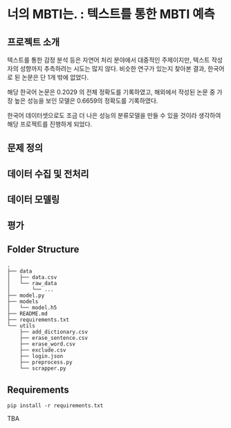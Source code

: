 # 너의 MBTI는. : 텍스트를 통한 MBTI 예측

## 프로젝트 소개

텍스트를 통한 감정 분석 등은 자연어 처리 분야에서 대중적인 주제이지만, 텍스트 작성자의 성향까지 추측하려는 시도는 많지 않다. 비슷한 연구가 있는지 찾아본 결과, 한국어로 된 논문은 단 1개 밖에 없었다.

해당 한국어 논문은 0.2029 의 전체 정확도를 기록하였고, 해외에서 작성된 논문 중 가장 높은 성능을 보인 모델은 0.6659의 정확도를 기록하였다.

한국어 데이터셋으로도 조금 더 나은 성능의 분류모델을 만들 수 있을 것이라 생각하여 해당 프로젝트를 진행하게 되었다.


## 문제 정의


## 데이터 수집 및 전처리


## 데이터 모델링


## 평가


## Folder Structure
```
.
├── data
│   ├── data.csv
│   └── raw_data
│       └── ...
├── model.py
├── models
│   └── model.h5
├── README.md
├── requirements.txt
└── utils
    ├── add_dictionary.csv
    ├── erase_sentence.csv
    ├── erase_word.csv
    ├── exclude.csv
    ├── login.json
    ├── preprocess.py
    └── scrapper.py
```

## Requirements
```
pip install -r requirements.txt
```

TBA
